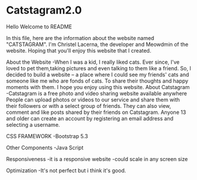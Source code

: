 # Catstagram2.0

Hello Welcome to README

In this file, here are the information about the website named "CATSTAGRAM". 
I'm Christel Lacerna, the developer and Meowdmin of the website. Hoping that you'll enjoy this website that I created.

About the Website
-When I was a kid, I really liked cats. Ever since, I've loved to pet them,taking pictures and even talking to them like a friend. 
So, I decided to build a website – a place where I could see my friends' cats and someone like me who are fonds of cats. 
To share their thoughts and happy moments with them. I hope you enjoy using this website.
About Catstagram
-Catstagram is a free photo and video sharing website available anywhere People can upload photos or videos to our service and share them with their followers or with a select group of friends.
They can also view, comment and like posts shared by their friends on Catstagram. Anyone 13 and older can create an account by registering an email address and selecting a username.

CSS FRAMEWORK
-Bootstrap 5.3

Other Components
-Java Script

Responsiveness
-it is a responsive website
-could scale in any screen size

Optimization
-It's not perfect but i think it's good.
